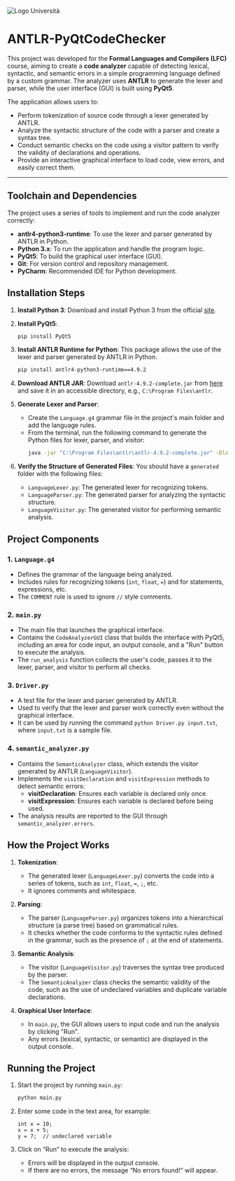 ![Logo Università](https://www.unibg.it/themes/custom/unibg/logo.svg) 
# **ANTLR-PyQtCodeChecker**

This project was developed for the **Formal Languages and Compilers (LFC)** course, aiming to create a **code analyzer** capable of detecting lexical, syntactic, and semantic errors in a simple programming language defined by a custom grammar. The analyzer uses **ANTLR** to generate the lexer and parser, while the user interface (GUI) is built using **PyQt5**.

The application allows users to:
- Perform tokenization of source code through a lexer generated by ANTLR.
- Analyze the syntactic structure of the code with a parser and create a syntax tree.
- Conduct semantic checks on the code using a visitor pattern to verify the validity of declarations and operations.
- Provide an interactive graphical interface to load code, view errors, and easily correct them.



---

## **Toolchain and Dependencies**

The project uses a series of tools to implement and run the code analyzer correctly:

- **antlr4-python3-runtime**: To use the lexer and parser generated by ANTLR in Python.
- **Python 3.x**: To run the application and handle the program logic.
- **PyQt5**: To build the graphical user interface (GUI).
- **Git**: For version control and repository management.
- **PyCharm**: Recommended IDE for Python development.



## Installation Steps

1. **Install Python 3**:
   Download and install Python 3 from the official [site](https://www.python.org/downloads/).

2. **Install PyQt5**:
   ```bash
   pip install PyQt5
   ```

3. **Install ANTLR Runtime for Python**:
   This package allows the use of the lexer and parser generated by ANTLR in Python.
   ```bash
   pip install antlr4-python3-runtime==4.9.2
   ```

4. **Download ANTLR JAR**:
   Download `antlr-4.9.2-complete.jar` from [here](https://www.npackd.org/p/antlr/4.9.2) and save it in an accessible directory, e.g., `C:\Program Files\antlr`.

5. **Generate Lexer and Parser**:
   - Create the `Language.g4` grammar file in the project's main folder and add the language rules.
   - From the terminal, run the following command to generate the Python files for lexer, parser, and visitor:
     ```bash
     java -jar "C:\Program Files\antlr\antlr-4.9.2-complete.jar" -Dlanguage=Python3 -visitor Language.g4 -o generated
     ```
6. **Verify the Structure of Generated Files**:
   You should have a `generated` folder with the following files:
   - `LanguageLexer.py`: The generated lexer for recognizing tokens.
   - `LanguageParser.py`: The generated parser for analyzing the syntactic structure.
   - `LanguageVisitor.py`: The generated visitor for performing semantic analysis.


## Project Components

### 1. `Language.g4`
   - Defines the grammar of the language being analyzed.
   - Includes rules for recognizing tokens (`int`, `float`, `=`) and for statements, expressions, etc.
   - The `COMMENT` rule is used to ignore `//` style comments.

### 2. `main.py`
   - The main file that launches the graphical interface.
   - Contains the `CodeAnalyzerGUI` class that builds the interface with PyQt5, including an area for code input, an output console, and a "Run" button to execute the analysis.
   - The `run_analysis` function collects the user's code, passes it to the lexer, parser, and visitor to perform all checks.

### 3. `Driver.py`
   - A test file for the lexer and parser generated by ANTLR.
   - Used to verify that the lexer and parser work correctly even without the graphical interface.
   - It can be used by running the command `python Driver.py input.txt`, where `input.txt` is a sample file.

### 4. `semantic_analyzer.py`
   - Contains the `SemanticAnalyzer` class, which extends the visitor generated by ANTLR (`LanguageVisitor`).
   - Implements the `visitDeclaration` and `visitExpression` methods to detect semantic errors:
     - **visitDeclaration**: Ensures each variable is declared only once.
     - **visitExpression**: Ensures each variable is declared before being used.
   - The analysis results are reported to the GUI through `semantic_analyzer.errors`.


## How the Project Works

1. **Tokenization**:
   - The generated lexer (`LanguageLexer.py`) converts the code into a series of tokens, such as `int`, `float`, `=`, `;`, etc.
   - It ignores comments and whitespace.

2. **Parsing**:
   - The parser (`LanguageParser.py`) organizes tokens into a hierarchical structure (a parse tree) based on grammatical rules.
   - It checks whether the code conforms to the syntactic rules defined in the grammar, such as the presence of `;` at the end of statements.

3. **Semantic Analysis**:
   - The visitor (`LanguageVisitor.py`) traverses the syntax tree produced by the parser.
   - The `SemanticAnalyzer` class checks the semantic validity of the code, such as the use of undeclared variables and duplicate variable declarations.

4. **Graphical User Interface**:
   - In `main.py`, the GUI allows users to input code and run the analysis by clicking "Run".
   - Any errors (lexical, syntactic, or semantic) are displayed in the output console.

     
## Running the Project

1. Start the project by running `main.py`:
   ```bash
   python main.py


2. Enter some code in the text area, for example:
   ```plaintext
   int x = 10;
   x = x + 5;
   y = 7;  // undeclared variable
   ```

3. Click on “Run” to execute the analysis:
   - Errors will be displayed in the output console.
   - If there are no errors, the message “No errors found!” will appear.

   
